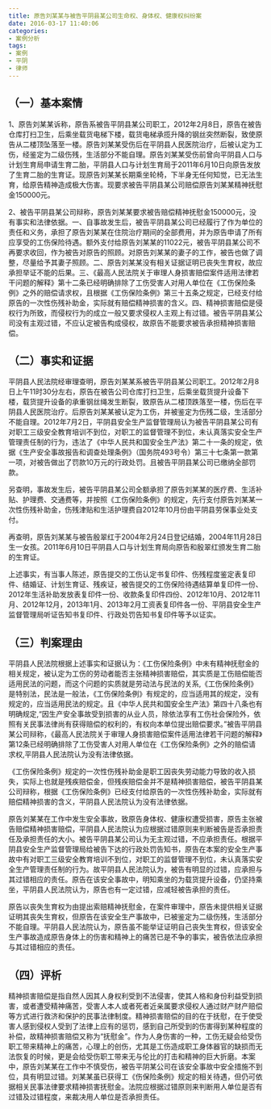 ```yaml
---
title: 原告刘某某与被告平阴县某公司生命权、身体权、健康权纠纷案
date: 2016-03-17 11:40:06
categories:
- 案例分析
tags:
- 案例
- 平阴
- 律师
---
```


## （一）基本案情

1、原告刘某某诉称，原告系被告平阴县某公司职工，2012年2月8日，原告在被告仓库打扫卫生，后乘坐载货电梯下楼，载货电梯承揽升降的钢丝突然断裂，致使原告从二楼顶坠落至一楼。原告刘某某受伤后在平阴县人民医院治疗，后被认定为工伤，经鉴定为二级伤残，生活部分不能自理。原告刘某某受伤前曾向平阴县人口与计划生育局申请生育二胎，平阴县人口与计划生育局于2011年6月10日向原告发放了生育二胎的生育证。现原告刘某某长期乘坐轮椅，下半身无任何知觉，已无法生育，给原告精神造成极大伤害。现要求被告平阴县某公司赔偿原告刘某某精神抚慰金150000元。

2、被告平阴县某公司辩称，原告刘某某要求被告赔偿精神抚慰金150000元，没有事实和法律依据。一、自事故发生后，被告平阴县某公司已经履行了作为单位的责任和义务，承担了原告刘某某在住院治疗期间的全部费用，并为原告申请了所有应享受的工伤保险待遇。额外支付给原告刘某某的11022元，被告平阴县某公司不再要求收回，作为被告对原告的照顾。对原告刘某某的妻子的工作，被告也做了调整，尽量给予其妻子照顾。二、原告刘某某没有相关证据证明已丧失生育权，故应承担举证不能的后果。三、《最高人民法院关于审理人身损害赔偿案件适用法律若干问题的解释》第十二条已经明确排除了工伤受害人对用人单位在《工伤保险条例》之外的赔偿请求权，且根据《工伤保险条例》第三十五条之规定，已经支付给原告的一次性伤残补助金，实际就有赔偿精神损害的含义。四、精神损害赔偿是侵权行为所致，而侵权行为的成立一般又要求侵权人主观上有过错。被告平阴县某公司没有主观过错，不应认定被告构成侵权，故原告不能要求被告承担精神损害赔偿。

## （二）事实和证据 

平阴县人民法院经审理查明，原告刘某某系被告平阴县某公司职工。2012年2月8日上午11时30分左右，原告在被告公司仓库打扫卫生，后乘坐载货提升设备下楼，载货提升设备的承重钢丝绳发生断裂，致原告从二楼顶跌落至一楼，伤后在平阴县人民医院治疗。后原告刘某某被认定为工伤，并被鉴定为伤残二级，生活部分不能自理。2012年7月2日，平阴县安全生产监督管理局认为被告平阴县某公司有对职工三级安全教育培训不到位，对职工的监督管理不到位，未认真落实安全生产管理责任制的行为，违法了《中华人民共和国安全生产法》第二十一条的规定，依据《生产安全事故报告和调查处理条例》（国务院493号令）第三十七条第一款第一项，对被告做出了罚款10万元的行政处罚。且被告平阴县某公司已缴纳全部罚款。

另查明，事故发生后，被告平阴县某公司全额承担了原告刘某某的医疗费、生活补贴、护理费、交通费等，并按照《工伤保险条例》的规定，先行支付原告刘某某一次性伤残补助金，伤残津贴和生活护理费自2012年10月份由平阴县劳保事业处支付。

再查明，原告刘某某与被告殷翠红于2004年2月24日登记结婚，2004年11月28日生一女孩。2011年6月10日平阴县人口与计划生育局向原告和殷翠红颁发生育二胎的生育证。

上述事实，有当事人陈述，原告提交的工伤认定书复印件、伤残程度鉴定表复印件、结婚证、计划生育证、残疾证，被告提交的工伤保险待遇结算单复印件一份、2012年生活补助发放表复印件一份、收款条复印件四份、2012年10月、2012年11月、2012年12月，2013年1月、2013年2月工资表复印件各一份、平阴县安全生产监督管理局听证告知书复印件、行政处罚告知书复印件等予以证实。

## （三）判案理由

平阴县人民法院根据上述事实和证据认为：《工伤保险条例》中未有精神抚慰金的相关规定，被认定为工伤的劳动者能否主张精神损害赔偿，其实质是工伤赔偿能否适用民法的问题，而这个问题的实质就是劳动法与民法的关系,《工伤保险条例》是特别法，民法是一般法，《工伤保险条例》有规定的，应当适用其的规定，没有规定的，应当适用民法的规定。且《中华人民共和国安全生产法》第四十八条也有明确规定,“因生产安全事故受到损害的从业人员，除依法享有工伤社会保险外，依照有关民事法律尚有获得赔偿的权利的，有权向本单位提出赔偿要求。”被告平阴县某公司辩称，《最高人民法院关于审理人身损害赔偿案件适用法律若干问题的解释》第12条已经明确排除了工伤受害人对用人单位在《工伤保险条例》之外的赔偿请求权,平阴县人民法院认为没有法律依据。

《工伤保险条例》规定的一次性伤残补助金是职工因丧失劳动能力导致的收入损失，实际上也就是残疾赔偿金，但残疾赔偿金并不是精神损害赔偿，被告平阴县某公司辩称，根据《工伤保险条例》已经支付给原告的一次性伤残补助金，实际就有赔偿精神损害的含义，平阴县人民法院认为没有法律依据。

原告刘某某在工作中发生安全事故，致原告身体权、健康权遭受损害，原告主张被告赔偿精神损害赔偿，平阴县人民法院认为应根据过错原则来判断被告是否承担责任及承担责任的大小。被告平阴县某公司认为无主观过错，不应承担责任。根据平阴县安全生产监督管理局给被告下达的行政处罚告知书，原告在本案的安全生产事故中有对职工三级安全教育培训不到位，对职工的监督管理不到位，未认真落实安全生产管理责任制的行为。故平阴县人民法院认为，被告有明显的过错，应承担与其过错相应的责任。原告在该安全事故中，明知乘坐的为载货提升设备，仍坚持乘坐，平阴县人民法院认为，原告也有一定过错，应减轻被告承担的责任。

原告以丧失生育权为由提出索赔精神抚慰金，在案件审理中，原告未提供相关证据证明其丧失生育权，但原告在该安全生产事故中，已被鉴定为二级伤残，生活部分不能自理。平阴县人民法院认为，原告虽不能举证证明自己丧失生育权，但该安全生产事故造成原告身体上的伤害和精神上的痛苦已是不争的事实，被告依法应承担与其过错相应的责任。

## （四）评析

精神损害赔偿是指自然人因其人身权利受到不法侵害，使其人格和身份利益受到损害，或者遭受精神痛苦，受害人本人或者死者近亲属要求侵权人通过财产财产赔偿等方式进行救济和保护的民事法律制度。精神损害赔偿的目的在于抚慰，在于使受害人感到侵权人受到了法律上应有的惩罚，感到自己所受到的伤害得到某种程度的补偿，故精神损害赔偿又称为“抚慰金”。作为人身伤害的一种，工伤无疑会给受伤职工带来精神上的痛苦，心理上的创伤，尤其是工伤造成职工身体器官的缺损而无法恢复的时候，更是会给受伤职工带来无与伦比的打击和精神的巨大折磨。本案中，原告刘某某在工作中不慎受伤，被告平阴某公司在该安全事故中安全措施不到位，具有明显过错。刘某某虽已获得工《伤保险条例》规定的相关待遇，但仍可依据相关民事法律要求精神损害抚慰金。法院应根据过错原则来判断用人单位是否有过错及过错程度，来裁决用人单位是否承担责任。